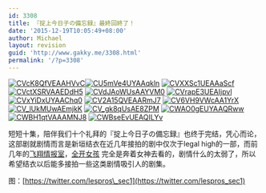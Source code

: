 ```yaml
---
id: 3308
title: 『掟上今日子の備忘録』最終回終了！
date: '2015-12-19T10:05:49+08:00'
author: Michael
layout: revision
guid: 'http://www.gakky.me/3308.html'
permalink: '/?p=3308'
---
```


[![CVcK8QfVEAAHVvC](http://www.yui-aragaki.org/wp-content/uploads/2015/12/CVcK8QfVEAAHVvC.jpg)![CU5mVe4UYAAqkln](http://www.yui-aragaki.org/wp-content/uploads/2015/12/CU5mVe4UYAAqkln.jpg)](http://www.yui-aragaki.org/wp-content/uploads/2015/12/CU5mVe4UYAAqkln.jpg) [![CVXXSc1UEAAaScf](http://www.yui-aragaki.org/wp-content/uploads/2015/12/CVXXSc1UEAAaScf.jpg)](http://www.yui-aragaki.org/wp-content/uploads/2015/12/CVXXSc1UEAAaScf.jpg) [![CVctXSRVAAEDdH5](http://www.yui-aragaki.org/wp-content/uploads/2015/12/CVctXSRVAAEDdH5.jpg)](http://www.yui-aragaki.org/wp-content/uploads/2015/12/CVctXSRVAAEDdH5.jpg) [![CVdJAoWUsAAYVM0](http://www.yui-aragaki.org/wp-content/uploads/2015/12/CVdJAoWUsAAYVM0.jpg)](http://www.yui-aragaki.org/wp-content/uploads/2015/12/CVdJAoWUsAAYVM0.jpg) [![CVrapE3UEAIjpvl](http://www.yui-aragaki.org/wp-content/uploads/2015/12/CVrapE3UEAIjpvl.jpg)](http://www.yui-aragaki.org/wp-content/uploads/2015/12/CVrapE3UEAIjpvl.jpg) [![CVxYiDxUYAAChq0](http://www.yui-aragaki.org/wp-content/uploads/2015/12/CVxYiDxUYAAChq0.jpg)](http://www.yui-aragaki.org/wp-content/uploads/2015/12/CVxYiDxUYAAChq0.jpg) [![CV2A15QVEAARmJ7](http://www.yui-aragaki.org/wp-content/uploads/2015/12/CV2A15QVEAARmJ7.jpg)](http://www.yui-aragaki.org/wp-content/uploads/2015/12/CV2A15QVEAARmJ7.jpg) [![CV6VH9VWcAA1YrX](http://www.yui-aragaki.org/wp-content/uploads/2015/12/CV6VH9VWcAA1YrX.jpg)](http://www.yui-aragaki.org/wp-content/uploads/2015/12/CV6VH9VWcAA1YrX.jpg) [![CV_lUkMUwAEmjkK](http://www.yui-aragaki.org/wp-content/uploads/2015/12/CV_lUkMUwAEmjkK.jpg)](http://www.yui-aragaki.org/wp-content/uploads/2015/12/CV_lUkMUwAEmjkK.jpg) [![CV_gk8qUsAE8ZPM](http://www.yui-aragaki.org/wp-content/uploads/2015/12/CV_gk8qUsAE8ZPM.jpg)](http://www.yui-aragaki.org/wp-content/uploads/2015/12/CV_gk8qUsAE8ZPM.jpg) [![CWAO0gEUYAAQRww](http://www.yui-aragaki.org/wp-content/uploads/2015/12/CWAO0gEUYAAQRww.jpg)](http://www.yui-aragaki.org/wp-content/uploads/2015/12/CWAO0gEUYAAQRww.jpg) [![CWBH1qtVAAAMNJ8](http://www.yui-aragaki.org/wp-content/uploads/2015/12/CWBH1qtVAAAMNJ8.jpg)](http://www.yui-aragaki.org/wp-content/uploads/2015/12/CWBH1qtVAAAMNJ8.jpg) [![CWBseEvUEAQILYv](http://www.yui-aragaki.org/wp-content/uploads/2015/12/CWBseEvUEAQILYv.jpg)](http://www.yui-aragaki.org/wp-content/uploads/2015/12/CWBseEvUEAQILYv.jpg)

短短十集，陪伴我们十个礼拜的『掟上今日子の備忘録』也终于完结，凭心而论，这部剧就剧情而言是新垣结衣在近几年接拍的剧中仅次于legal high的一部，而前几年的[飞翔情报室](http://movie.douban.com/subject/21353042/)，[全开女孩](http://movie.douban.com/subject/6436751/) 完全是奔着女神去看的，剧情什么的太弱了，所以希望结衣以后能多接拍一些这类剧情吸引人的剧集。

图：[https://twitter.com/lespros\_sec1](https://twitter.com/lespros_sec1)